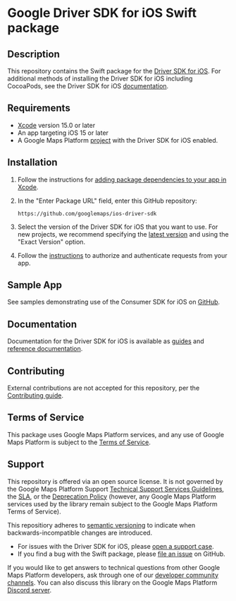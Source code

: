 # Google Driver SDK for iOS Swift package

## Description

This repository contains the Swift package for the
[Driver SDK for iOS](https://developers.google.com/maps/documentation/transportation-logistics/on-demand-rides-deliveries-solution/trip-order-progress/driver-sdk/driver_sdk_quickstart_ios).
For additional methods of installing the Driver SDK for iOS including
CocoaPods, see the Driver SDK for iOS
[documentation](https://developers.google.com/maps/documentation/transportation-logistics/on-demand-rides-deliveries-solution/trip-order-progress/driver-sdk/driver_sdk_quickstart_ios).

## Requirements

-   [Xcode](https://developer.apple.com/xcode/) version 15.0 or later
-   An app targeting iOS 15 or later
-   A Google Maps Platform
    [project](https://developers.google.com/maps/documentation/navigation/ios-sdk/config)
    with the Driver SDK for iOS enabled.

## Installation

1.  Follow the instructions for
    [adding package dependencies to your app in Xcode](https://developer.apple.com/documentation/xcode/adding-package-dependencies-to-your-app).

2.  In the "Enter Package URL" field, enter this GitHub repository:

    ```
    https://github.com/googlemaps/ios-driver-sdk
    ```

3.  Select the version of the Driver SDK for iOS that you want to use. For new
    projects, we recommend specifying the
    [latest version](https://developers.google.com/maps/documentation/transportation-logistics/on-demand-rides-deliveries-solution/support/relnotes_driver_sdk_ios)
    and using the "Exact Version" option.

4.  Follow the
    [instructions](https://developers.google.com/maps/documentation/transportation-logistics/on-demand-rides-deliveries-solution/trip-order-progress/driver-sdk/driver_sdk_quickstart_ios#implement_authorization_and_authentication)
    to authorize and authenticate requests from your app.

## Sample App

See samples demonstrating use of the Consumer SDK for iOS on
[GitHub](https://github.com/googlemaps/ios-on-demand-rides-deliveries-samples).

## Documentation

Documentation for the Driver SDK for iOS is available as
[guides](https://developers.google.com/maps/documentation/transportation-logistics/on-demand-rides-deliveries-solution/trip-order-progress/driver-sdk/driver_sdk_quickstart_ios)
and
[reference documentation](https://developers.google.com/maps/documentation/transportation-logistics/on-demand-rides-deliveries-solution/reference).

## Contributing

External contributions are not accepted for this repository, per the
[Contributing guide](https://github.com/googlemaps/ios-driver-sdk/blob/main/CONTRIBUTING.md).

## Terms of Service

This package uses Google Maps Platform services, and any use of Google Maps
Platform is subject to the
[Terms of Service](https://cloud.google.com/maps-platform/terms).

## Support

This repository is offered via an open source license. It is not governed by the
Google Maps Platform Support
[Technical Support Services Guidelines](https://cloud.google.com/maps-platform/terms/tssg),
the [SLA](https://cloud.google.com/maps-platform/terms/sla), or the
[Deprecation Policy](https://cloud.google.com/maps-platform/terms) (however, any
Google Maps Platform services used by the library remain subject to the Google
Maps Platform Terms of Service).

This repositiory adheres to [semantic versioning](https://semver.org/) to
indicate when backwards-incompatible changes are introduced.

-   For issues with the Driver SDK for iOS, please
    [open a support case](https://developers.google.com/maps/documentation/transportation-logistics/on-demand-rides-deliveries-solution/support/support#contact-maps-support).
-   If you find a bug with the Swift package, please
    [file an issue](https://github.com/googlemaps/ios-driver-sdk/issues) on
    GitHub.

If you would like to get answers to technical questions from other Google Maps
Platform developers, ask through one of our
[developer community channels](https://developers.google.com/maps/developer-community).
You can also discuss this library on the Google Maps Platform
[Discord server](https://discord.gg/hYsWbmk).

